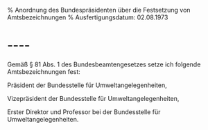 % Anordnung des Bundespräsidenten über die Festsetzung von Amtsbezeichnungen
% Ausfertigungsdatum: 02.08.1973
 
# ----

Gemäß § 81 Abs. 1 des Bundesbeamtengesetzes setze ich folgende Amtsbezeichnungen fest:

  
Präsident der Bundesstelle für Umweltangelegenheiten,

Vizepräsident der Bundesstelle für Umweltangelegenheiten,

Erster Direktor und Professor bei der Bundesstelle für Umweltangelegenheiten.
